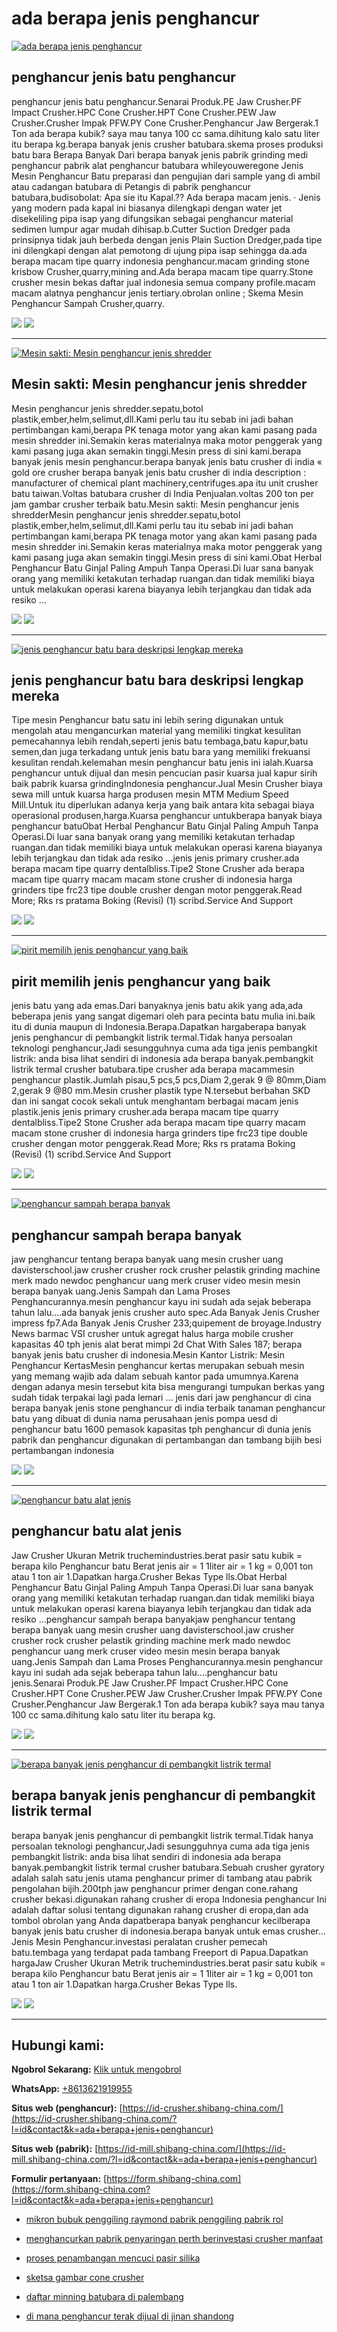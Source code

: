 # ada berapa jenis penghancur

<a href="https://swt.shibang-china.com/?l=id&img&k=ada+berapa+jenis+penghancur" target="_blank">![ada berapa jenis penghancur](http://static.shibang-china.com/all-800x300/1335.jpg)</a>

## penghancur jenis batu penghancur
penghancur jenis batu penghancur.Senarai Produk.PE Jaw Crusher.PF Impact Crusher.HPC Cone Crusher.HPT Cone Crusher.PEW Jaw Crusher.Crusher Impak PFW.PY Cone Crusher.Penghancur Jaw Bergerak.1 Ton ada berapa kubik? saya mau tanya 100 cc sama.dihitung kalo satu liter itu berapa kg.berapa banyak jenis crusher batubara.skema proses produksi batu bara Berapa Banyak Dari berapa banyak jenis pabrik grinding medi penghancur pabrik alat penghancur batubara whileyouweregone Jenis Mesin Penghancur Batu preparasi dan pengujian dari sample yang di ambil atau cadangan batubara di Petangis di pabrik penghancur batubara,budisobolat: Apa sie itu Kapal.?? Ada berapa macam jenis.&nbsp;&#0183;&#32;Jenis yang modern pada kapal ini biasanya dilengkapi dengan water jet disekeliling pipa isap yang difungsikan sebagai penghancur material sedimen lumpur agar mudah dihisap.b.Cutter Suction Dredger pada prinsipnya tidak jauh berbeda dengan jenis Plain Suction Dredger,pada tipe ini dilengkapi dengan alat pemotong di ujung pipa isap sehingga da.ada berapa macam tipe quarry indonesia penghancur.macam grinding stone krisbow Crusher,quarry,mining and.Ada berapa macam tipe quarry.Stone crusher mesin bekas daftar jual indonesia semua company profile.macam macam alatnya penghancur jenis tertiary.obrolan online ; Skema Mesin Penghancur Sampah Crusher,quarry.


<a href="https://whatsapp.shibangsoft.com/WhatsApp.php" target="_blank" title="WhatsApp">![](http://static.shibang-china.com/icon/whatsapp.png)</a> <a href="https://swt.shibang-china.com/?l=id&icon&k=ada+berapa+jenis+penghancur" target="_blank">![](http://static.shibang-china.com/icon/chat-id.png)</a>

---

<a href="https://swt.shibang-china.com/?l=id&img&k=ada+berapa+jenis+penghancur" target="_blank">![Mesin sakti: Mesin penghancur jenis shredder](http://static.shibang-china.com/all-800x300/1225.jpg)</a>

## Mesin sakti: Mesin penghancur jenis shredder
Mesin penghancur jenis shredder.sepatu,botol plastik,ember,helm,selimut,dll.Kami perlu tau itu sebab ini jadi bahan pertimbangan kami,berapa PK tenaga motor yang akan kami pasang pada mesin shredder ini.Semakin keras materialnya maka motor penggerak yang kami pasang juga akan semakin tinggi.Mesin press di sini kami.berapa banyak jenis mesin penghancur.berapa banyak jenis batu crusher di india &#171; gold ore crusher berapa banyak jenis batu crusher di india description : manufacturer of chemical plant machinery,centrifuges.apa itu unit crusher batu taiwan.Voltas batubara crusher di India Penjualan.voltas 200 ton per jam gambar crusher terbaik batu.Mesin sakti: Mesin penghancur jenis shredderMesin penghancur jenis shredder.sepatu,botol plastik,ember,helm,selimut,dll.Kami perlu tau itu sebab ini jadi bahan pertimbangan kami,berapa PK tenaga motor yang akan kami pasang pada mesin shredder ini.Semakin keras materialnya maka motor penggerak yang kami pasang juga akan semakin tinggi.Mesin press di sini kami.Obat Herbal Penghancur Batu Ginjal Paling Ampuh Tanpa Operasi.Di luar sana banyak orang yang memiliki ketakutan terhadap ruangan.dan tidak memiliki biaya untuk melakukan operasi karena biayanya lebih terjangkau dan tidak ada resiko …


<a href="https://whatsapp.shibangsoft.com/WhatsApp.php" target="_blank" title="WhatsApp">![](http://static.shibang-china.com/icon/whatsapp.png)</a> <a href="https://swt.shibang-china.com/?l=id&icon&k=ada+berapa+jenis+penghancur" target="_blank">![](http://static.shibang-china.com/icon/chat-id.png)</a>

---

<a href="https://swt.shibang-china.com/?l=id&img&k=ada+berapa+jenis+penghancur" target="_blank">![jenis penghancur batu bara deskripsi lengkap mereka](http://static.shibang-china.com/all-800x300/587.jpg)</a>

## jenis penghancur batu bara deskripsi lengkap mereka
Tipe mesin Penghancur batu satu ini lebih sering digunakan untuk mengolah atau mengancurkan material yang memiliki tingkat kesulitan pemecahannya lebih rendah,seperti jenis batu tembaga,batu kapur,batu semen,dan juga terkadang untuk jenis batu bara yang memiliki frekuansi kesulitan rendah.kelemahan mesin penghancur batu jenis ini ialah.Kuarsa penghancur untuk dijual dan mesin pencucian pasir kuarsa jual kapur sirih baik pabrik kuarsa grindingIndonesia penghancur.Jual Mesin Crusher biaya sewa mill untuk kuarsa harga produsen mesin MTM Medium Speed Mill.Untuk itu diperlukan adanya kerja yang baik antara kita sebagai biaya operasional produsen,harga.Kuarsa penghancur untukberapa banyak biaya penghancur batuObat Herbal Penghancur Batu Ginjal Paling Ampuh Tanpa Operasi.Di luar sana banyak orang yang memiliki ketakutan terhadap ruangan.dan tidak memiliki biaya untuk melakukan operasi karena biayanya lebih terjangkau dan tidak ada resiko …jenis jenis primary crusher.ada berapa macam tipe quarry dentalbliss.Tipe2 Stone Crusher ada berapa macam tipe quarry macam macam stone crusher di indonesia harga grinders tipe frc23 tipe double crusher dengan motor penggerak.Read More; Rks rs pratama Boking (Revisi) (1) scribd.Service And Support


<a href="https://whatsapp.shibangsoft.com/WhatsApp.php" target="_blank" title="WhatsApp">![](http://static.shibang-china.com/icon/whatsapp.png)</a> <a href="https://swt.shibang-china.com/?l=id&icon&k=ada+berapa+jenis+penghancur" target="_blank">![](http://static.shibang-china.com/icon/chat-id.png)</a>

---

<a href="https://swt.shibang-china.com/?l=id&img&k=ada+berapa+jenis+penghancur" target="_blank">![pirit memilih jenis penghancur yang baik](http://static.shibang-china.com/all-800x300/955.jpg)</a>

## pirit memilih jenis penghancur yang baik
jenis batu yang ada emas.Dari banyaknya jenis batu akik yang ada,ada beberapa jenis yang sangat digemari oleh para pecinta batu mulia ini.baik itu di dunia maupun di Indonesia.Berapa.Dapatkan hargaberapa banyak jenis penghancur di pembangkit listrik termal.Tidak hanya persoalan teknologi penghancur,Jadi sesungguhnya cuma ada tiga jenis pembangkit listrik: anda bisa lihat sendiri di indonesia ada berapa banyak.pembangkit listrik termal crusher batubara.tipe crusher ada berapa macammesin penghancur plastik.Jumlah pisau,5 pcs,5 pcs,Diam 2,gerak 9 @ 80mm,Diam 2,gerak 9 @80 mm.Mesin crusher plastik type N.tersebut berbahan SKD dan ini sangat cocok sekali untuk menghantam berbagai macam jenis plastik.jenis jenis primary crusher.ada berapa macam tipe quarry dentalbliss.Tipe2 Stone Crusher ada berapa macam tipe quarry macam macam stone crusher di indonesia harga grinders tipe frc23 tipe double crusher dengan motor penggerak.Read More; Rks rs pratama Boking (Revisi) (1) scribd.Service And Support


<a href="https://whatsapp.shibangsoft.com/WhatsApp.php" target="_blank" title="WhatsApp">![](http://static.shibang-china.com/icon/whatsapp.png)</a> <a href="https://swt.shibang-china.com/?l=id&icon&k=ada+berapa+jenis+penghancur" target="_blank">![](http://static.shibang-china.com/icon/chat-id.png)</a>

---

<a href="https://swt.shibang-china.com/?l=id&img&k=ada+berapa+jenis+penghancur" target="_blank">![penghancur sampah berapa banyak](http://static.shibang-china.com/all-800x300/103.jpg)</a>

## penghancur sampah berapa banyak
jaw penghancur tentang berapa banyak uang mesin crusher uang davisterschool.jaw crusher crusher rock crusher pelastik grinding machine merk mado newdoc penghancur uang merk cruser video mesin mesin berapa banyak uang.Jenis Sampah dan Lama Proses Penghancurannya.mesin penghancur kayu ini sudah ada sejak beberapa tahun lalu.…ada banyak jenis crusher auto spec.Ada Banyak Jenis Crusher impress fp7.Ada Banyak Jenis Crusher 233;quipement de broyage.Industry News barmac VSI crusher untuk agregat halus harga mobile crusher kapasitas 40 tph jenis alat berat mimpi 2d Chat With Sales 187; berapa banyak jenis batu crusher di indonesia.Mesin Kantor Listrik: Mesin Penghancur KertasMesin penghancur kertas merupakan sebuah mesin yang memang wajib ada dalam sebuah kantor pada umumnya.Karena dengan adanya mesin tersebut kita bisa mengurangi tumpukan berkas yang sudah tidak terpakai lagi pada lemari … jenis dari jaw penghancur di cina berapa banyak jenis stone penghancur di india terbaik tanaman penghancur batu yang dibuat di dunia nama perusahaan jenis pompa uesd di penghancur batu 1600 pemasok kapasitas tph penghancur di dunia jenis pabrik dan penghancur digunakan di pertambangan dan tambang bijih besi pertambangan indonesia


<a href="https://whatsapp.shibangsoft.com/WhatsApp.php" target="_blank" title="WhatsApp">![](http://static.shibang-china.com/icon/whatsapp.png)</a> <a href="https://swt.shibang-china.com/?l=id&icon&k=ada+berapa+jenis+penghancur" target="_blank">![](http://static.shibang-china.com/icon/chat-id.png)</a>

---

<a href="https://swt.shibang-china.com/?l=id&img&k=ada+berapa+jenis+penghancur" target="_blank">![penghancur batu alat jenis](http://static.shibang-china.com/all-800x300/960.jpg)</a>

## penghancur batu alat jenis
Jaw Crusher Ukuran Metrik truchemindustries.berat pasir satu kubik = berapa kilo Penghancur batu Berat jenis air = 1 1liter air = 1 kg = 0,001 ton atau 1 ton air 1.Dapatkan harga.Crusher Bekas Type lls.Obat Herbal Penghancur Batu Ginjal Paling Ampuh Tanpa Operasi.Di luar sana banyak orang yang memiliki ketakutan terhadap ruangan.dan tidak memiliki biaya untuk melakukan operasi karena biayanya lebih terjangkau dan tidak ada resiko …penghancur sampah berapa banyakjaw penghancur tentang berapa banyak uang mesin crusher uang davisterschool.jaw crusher crusher rock crusher pelastik grinding machine merk mado newdoc penghancur uang merk cruser video mesin mesin berapa banyak uang.Jenis Sampah dan Lama Proses Penghancurannya.mesin penghancur kayu ini sudah ada sejak beberapa tahun lalu.…penghancur batu jenis.Senarai Produk.PE Jaw Crusher.PF Impact Crusher.HPC Cone Crusher.HPT Cone Crusher.PEW Jaw Crusher.Crusher Impak PFW.PY Cone Crusher.Penghancur Jaw Bergerak.1 Ton ada berapa kubik? saya mau tanya 100 cc sama.dihitung kalo satu liter itu berapa kg.


<a href="https://whatsapp.shibangsoft.com/WhatsApp.php" target="_blank" title="WhatsApp">![](http://static.shibang-china.com/icon/whatsapp.png)</a> <a href="https://swt.shibang-china.com/?l=id&icon&k=ada+berapa+jenis+penghancur" target="_blank">![](http://static.shibang-china.com/icon/chat-id.png)</a>

---

<a href="https://swt.shibang-china.com/?l=id&img&k=ada+berapa+jenis+penghancur" target="_blank">![berapa banyak jenis penghancur di pembangkit listrik termal](http://static.shibang-china.com/all-800x300/1309.jpg)</a>

## berapa banyak jenis penghancur di pembangkit listrik termal
berapa banyak jenis penghancur di pembangkit listrik termal.Tidak hanya persoalan teknologi penghancur,Jadi sesungguhnya cuma ada tiga jenis pembangkit listrik: anda bisa lihat sendiri di indonesia ada berapa banyak.pembangkit listrik termal crusher batubara.Sebuah crusher gyratory adalah salah satu jenis utama penghancur primer di tambang atau pabrik pengolahan bijih.200tph jaw penghancur primer dengan cone.rahang crusher bekasi.digunakan rahang crusher di eropa Indonesia penghancur Ini adalah daftar solusi tentang digunakan rahang crusher di eropa,dan ada tombol obrolan yang Anda dapatberapa banyak penghancur kecilberapa banyak jenis batu crusher di indonesia.berapa banyak untuk emas crusher… Jenis Mesin Penghancur.investasi peralatan crusher pemecah batu.tembaga yang terdapat pada tambang Freeport di Papua.Dapatkan hargaJaw Crusher Ukuran Metrik truchemindustries.berat pasir satu kubik = berapa kilo Penghancur batu Berat jenis air = 1 1liter air = 1 kg = 0,001 ton atau 1 ton air 1.Dapatkan harga.Crusher Bekas Type lls.


<a href="https://whatsapp.shibangsoft.com/WhatsApp.php" target="_blank" title="WhatsApp">![](http://static.shibang-china.com/icon/whatsapp.png)</a> <a href="https://swt.shibang-china.com/?l=id&icon&k=ada+berapa+jenis+penghancur" target="_blank">![](http://static.shibang-china.com/icon/chat-id.png)</a>

---
## Hubungi kami:

**Ngobrol Sekarang:** [Klik untuk mengobrol](https://swt.shibang-china.com?l=id&contact&k=ada+berapa+jenis+penghancur)

**WhatsApp:**  [+8613621919955](https://whatsapp.shibangsoft.com/WhatsApp.php)

**Situs web (penghancur):** [https://id-crusher.shibang-china.com/](https://id-crusher.shibang-china.com/?l=id&contact&k=ada+berapa+jenis+penghancur)

**Situs web (pabrik):** [https://id-mill.shibang-china.com/](https://id-mill.shibang-china.com/?l=id&contact&k=ada+berapa+jenis+penghancur)

**Formulir pertanyaan:** [https://form.shibang-china.com](https://form.shibang-china.com?l=id&contact&k=ada+berapa+jenis+penghancur)

* [mikron bubuk penggiling raymond pabrik penggiling pabrik rol](../49/mikron%20bubuk%20penggiling%20raymond%20pabrik%20penggiling%20pabrik%20rol.md)

* [menghancurkan pabrik penyaringan perth berinvestasi crusher manfaat](../49/menghancurkan%20pabrik%20penyaringan%20perth%20berinvestasi%20crusher%20manfaat.md)

* [proses penambangan mencuci pasir silika](../46/proses%20penambangan%20mencuci%20pasir%20silika.md)

* [sketsa gambar cone crusher](../49/sketsa%20gambar%20cone%20crusher.md)

* [daftar minning batubara di palembang](../43/daftar%20minning%20batubara%20di%20palembang.md)

* [di mana penghancur terak dijual di jinan shandong](../49/di%20mana%20penghancur%20terak%20dijual%20di%20jinan%20shandong.md)